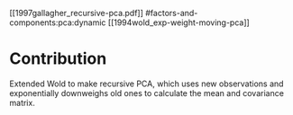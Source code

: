 [[1997gallagher_recursive-pca.pdf]]
#factors-and-components:pca:dynamic 
[[1994wold_exp-weight-moving-pca]]

# Contribution 

   Extended Wold to make recursive PCA, which uses new observations and exponentially downweighs old ones to calculate the mean and covariance matrix.  
